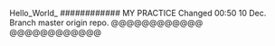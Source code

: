 Hello_World_
############
MY PRACTICE
Changed 00:50 10 Dec.
Branch master origin repo.
@@@@@@@@@@@@
@@@@@@@@@@@@
